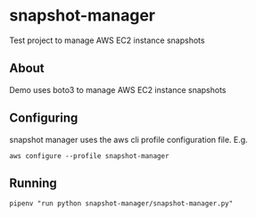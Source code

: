 # snapshot-manager

Test project to manage AWS EC2 instance snapshots

## About

Demo uses boto3 to manage AWS EC2 instance snapshots


## Configuring

snapshot manager uses the aws cli profile configuration file. 
E.g.

`aws configure --profile snapshot-manager`

## Running

`pipenv "run python snapshot-manager/snapshot-manager.py"`